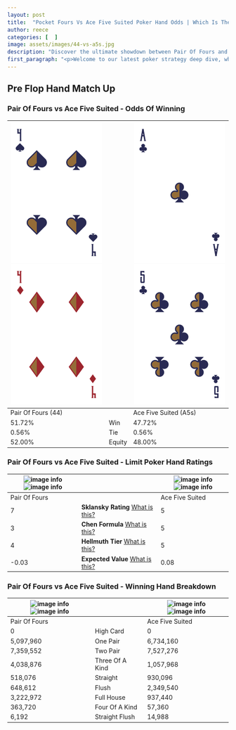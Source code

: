 ```yaml
---
layout: post
title:  "Pocket Fours Vs Ace Five Suited Poker Hand Odds | Which Is The Better Hand In Poker? A Complete Guide"
author: reece
categories: [  ]
image: assets/images/44-vs-a5s.jpg
description: "Discover the ultimate showdown between Pair Of Fours and Ace Five Suited in poker! Uncover the odds, strategies, and scenarios where one hand triumphs over the other. Get ready to up your poker game with this thrilling analysis."
first_paragraph: "<p>Welcome to our latest poker strategy deep dive, where we're pitting two distinct hands against each other in a high-stakes showdown: Pair Of Fours vs Ace Five Suited.</p><p>In the dynamic world of poker, every decision counts, and knowing which hand holds the upper hand is key to your success at the table.</p><p>In this article, we'll dissect these two hands, explore the scenarios where one dominates the other, and equip you with the knowledge to make strategic choices that can tip the odds in your favor.</p><p>Get ready to unravel the intriguing dynamics of these poker hands and elevate your game to new heights.</p>"
---
```




[comment]: # (sp0)

## Pre Flop Hand Match Up

<div class="table hand-ratings" markdown="1"> 



### Pair Of Fours vs Ace Five Suited - Odds Of Winning


    
| ![image info](assets/images/hand1/4.png) ![image info](assets/images/hand1/4o.png) |  | ![image info](assets/images/hand2/a.png) ![image info](assets/images/hand2/5.png) |
| -------- | -------- | -------- |
| Pair Of Fours (44) |  | Ace Five Suited (A5s) |
| 51.72% | Win | 47.72% |
| 0.56% | Tie | 0.56% |
| 52.00% | Equity | 48.00% |




[comment]: # (sp1)



### Pair Of Fours vs Ace Five Suited - Limit Poker Hand Ratings


    
| ![image info](https://www.riverpairs.com/assets/images/hand1/4.png) ![image info](https://www.riverpairs.com/assets/images/hand1/4o.png) |  | ![image info](https://www.riverpairs.com/assets/images/hand2/a.png) ![image info](https://www.riverpairs.com/assets/images/hand2/5.png) |
| -------- | -------- | -------- |
| Pair Of Fours |  | Ace Five Suited |
| 7 | **Sklansky Rating** [What is this?](/sklansky-rating-explained) | 5 |
| 3 | **Chen Formula** [What is this?](/chen-formula-explained) | 5 |
| 4 | **Hellmuth Tier** [What is this?](/Hellmuth-tier-explained) | 5 |
| -0.03 | **Expected Value** [What is this?](/expected-value-explained) | 0.08 |




[comment]: # (sp2)



### Pair Of Fours vs Ace Five Suited - Winning Hand Breakdown


    
| ![image info](https://www.riverpairs.com/assets/images/hand1/4.png) ![image info](https://www.riverpairs.com/assets/images/hand1/4o.png) |  | ![image info](https://www.riverpairs.com/assets/images/hand2/a.png) ![image info](https://www.riverpairs.com/assets/images/hand2/5.png) |
| -------- | -------- | -------- |
| Pair Of Fours |  | Ace Five Suited |
| 0 | High Card | 0 |
| 5,097,960 | One Pair | 6,734,160 |
| 7,359,552 | Two Pair | 7,527,276 |
| 4,038,876 | Three Of A Kind | 1,057,968 |
| 518,076 | Straight | 930,096 |
| 648,612 | Flush | 2,349,540 |
| 3,222,972 | Full House | 937,440 |
| 363,720 | Four Of A Kind | 57,360 |
| 6,192 | Straight Flush | 14,988 |




[comment]: # (sp3)



</div>

[comment]: # (sp4)



[comment]: # (sp5)


